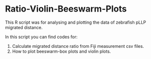 # Ratio-Violin-Beeswarm-Plots
This R script was for analysing and plotting the data of zebrafish pLLP migrated distance.

In this script you can find codes for:
1. Calculate migrated distance ratio from Fiji measurement csv files. 
2. How to plot beeswarm-box plots and violin plots.
